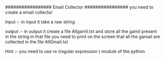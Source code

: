################# Email Collector ################
you need to create a email collector 

Input :- 
in input it take a raw  string 

output :- 
in output it create a file Allgamil.txt and store all the gamil present in the string in that file 
you need to print on the screen that all the gamail are collected in the file AllGmail.txt

Hint :- 
you need to use re (regular expression ) module of the python
